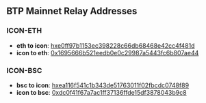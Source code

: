 ## BTP Mainnet Relay Addresses

### ICON-ETH
- **eth to icon**: [hxe0ff97b1153ec398228c66db68468e42cc4f481d](https://tracker.icon.community/address/hxe0ff97b1153ec398228c66db68468e42cc4f481d)
- **icon to eth**: [0x1695666b521eedb0e0c29987a5443fc6b807ae44](https://etherscan.io/address/0x1695666b521eedb0e0c29987a5443fc6b807ae44)

### ICON-BSC

- **bsc to icon**: [hxea116f541c1b343de51763011f02fbcdc0748f89](https://tracker.icon.community/address/hxea116f541c1b343de51763011f02fbcdc0748f89)
- **icon to bsc**: [0xdc0f41f67a7ac1ff37136ffde15df3878043b9c8](https://bscscan.com/address/0xdc0f41f67a7ac1ff37136ffde15df3878043b9c8)